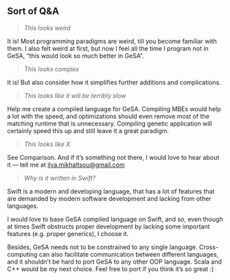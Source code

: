 
## Sort of Q&A 

> *This looks weird*

It is! Most programming paradigms are weird, till you become familiar with
them. I also felt weird at first, but now I feel all the time I program not in
GeSA, “this would look so much better in GeSA”.

> *This looks complex*

It is! But also consider how it simplifies further additions and complications.

> *This looks like it will be terribly slow*

Help me create a compiled language for GeSA. Compiling MBEs would help a lot
with the speed, and optimizations should even remove most of the matching
runtime that is unnecessary. Compiling genetic application will certainly speed
this up and still leave it a great paradigm.

> *This looks like X*

See Comparison. And if it’s something not there, I would love to hear about it
— tell me at [ilya.mikhaltsou@gmail.com](mailto:ilya.mikhaltsou@gmail.com)

> *Why is it written in Swift?*

Swift is a modern and developing language, that has a lot of features that are
demanded by modern software development and lacking from other languages.

I would love to base GeSA compiled language on Swift, and so, even though at
times Swift obstructs proper development by lacking some important features
(e.g. proper generics), I choose it.

Besides, GeSA needs not to be constrained to any single language.
Cross-computing can also facilitate communication between different languages,
and it shouldn’t be hard to port GeSA to any other OOP language. Scala and C++
would be my next choice. Feel free to port if you think it’s so great :)
